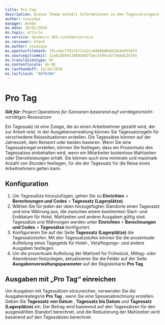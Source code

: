 ```yaml
---
title: Pro Tag
description: Dieses Thema enthält Informationen zu den Tagessatzregeln, die in der Ausgabenverwaltung verwendet werden.
author: suvaidya
manager: Annbe
ms.date: 10/01/2020
ms.topic: article
ms.service: dynamics-365-customerservice
ms.reviewer: kfend
ms.author: suvaidya
ms.openlocfilehash: 7d1c4ac7781cb711e2cc0d09606d422b4dd554f3
ms.sourcegitcommit: 11a61db54119503e82faec5f99c4273e8d1247e5
ms.translationtype: HT
ms.contentlocale: de-DE
ms.lasthandoff: 10/16/2020
ms.locfileid: "4076398"
---
```

# <a name="per-diems"></a>Pro Tag

_**Gilt für:** Project Operations für Szenarien basierend auf vorrätigen/nicht-vorrätigen Ressourcen_


Ein Tagessatz ist eine Zulage, die an einen Arbeitnehmer gezahlt wird, der zur Arbeit reist. In der Ausgabenverwaltung können Sie Tagessatzregeln für verschiedene Reisesituationen erstellen. Die Tagessätze können auf der Jahreszeit, dem Reiseort oder beiden basieren. Wenn Sie eine Tagessatzregel erstellen, können Sie festlegen, dass ein Prozentsatz des Tagessatzes einbehalten wird, wenn ein Mitarbeiter kostenlose Mahlzeiten oder Dienstleistungen erhält. Sie können auch eine minimale und maximale Anzahl von Stunden festlegen, für die der Tagessatz für die Reise eines Arbeitnehmers gelten kann.

## <a name="configuration"></a>Konfiguration 

1. Um Tagessätze hinzuzufügen, gehen Sie zu **Einrichten** > **Berechnungen und Codes** > **Tagessatz (Lagerplätze)**.
2. Wählen Sie für jeden der oben hinzugefügten Standorte einen Tagessatz und eine Währung aus, die zwischen einem bestimmten Start- und Enddatum für Hotel, Mahlzeiten und andere Ausgaben gültig sind. Tagessätze und Währungen werden unter **Einrichten** > **Berechnungen und Codes** > **Tagessätze** konfiguriert.
3. Konfigurieren Sie auf der Seite **Tagessatz (Lagerplätze)** die Tagessatzstufen. Mit den Tagessatzstufen können Sie die prozentuale Aufteilung eines Tagegelds für Hotel-, Verpflegungs- und andere Ausgaben festlegen. 
4. Um die prozentuale Aufteilung der Mahlzeit für Frühstück, Mittag- oder Abendessen festzulegen, aktualisieren Sie die Felder auf der Seite **Ausgabenverwaltungsparameter** auf der Registerkarte **Pro Tag**. 
    
## <a name="submit-expenses-using-per-diem"></a>Ausgaben mit „Pro Tag“ einreichen
Um Ausgaben mit Tagessätzen einzureichen, verwenden Sie die Ausgabenkategorie **Pro Tag** , wenn Sie eine Spesenabrechnung erstellen. Geben Sie **Tagessatz von Datum** , **Tagessatz bis Datum** und **Tagessatz (Lagerplätze)** ein. Der Betrag wird basierend auf den Tagessätzen für den ausgewählten Standort berechnet, und die Reduzierung der Mahlzeiten wird basierend auf den Tagessätzen berechnet.
